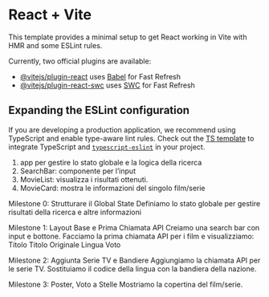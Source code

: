 # React + Vite

This template provides a minimal setup to get React working in Vite with HMR and some ESLint rules.

Currently, two official plugins are available:

- [@vitejs/plugin-react](https://github.com/vitejs/vite-plugin-react/blob/main/packages/plugin-react/README.md) uses [Babel](https://babeljs.io/) for Fast Refresh
- [@vitejs/plugin-react-swc](https://github.com/vitejs/vite-plugin-react-swc) uses [SWC](https://swc.rs/) for Fast Refresh

## Expanding the ESLint configuration

If you are developing a production application, we recommend using TypeScript and enable type-aware lint rules. Check out the [TS template](https://github.com/vitejs/vite/tree/main/packages/create-vite/template-react-ts) to integrate TypeScript and [`typescript-eslint`](https://typescript-eslint.io) in your project.


1. app per gestire lo stato globale e la logica della ricerca
2. SearchBar: componente per l’input 
3. MovieList: visualizza i risultati ottenuti.
4. MovieCard: mostra le informazioni del singolo film/serie

Milestone 0: Strutturare il Global State
Definiamo lo stato globale per gestire risultati della ricerca e altre informazioni

 Milestone 1: Layout Base e Prima Chiamata API
Creiamo una search bar con input e bottone.
Facciamo la prima chiamata API per i film e visualizziamo:
Titolo
Titolo Originale
Lingua 
Voto 

 Milestone 2: Aggiunta Serie TV e Bandiere
Aggiungiamo la chiamata API per le serie TV.
Sostituiamo il codice della lingua con la bandiera della nazione.


Milestone 3: Poster, Voto a Stelle
Mostriamo la copertina del film/serie.